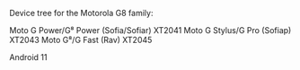 Device tree for the Motorola G8 family:

Moto G Power/G⁸ Power (Sofia/Sofiar) XT2041
Moto G Stylus/G Pro (Sofiap) XT2043
Moto G⁸/G Fast (Rav) XT2045

Android 11
